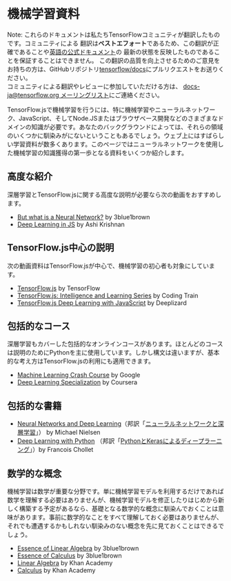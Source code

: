 # 機械学習資料

Note: これらのドキュメントは私たちTensorFlowコミュニティが翻訳したものです。コミュニティによる
翻訳は**ベストエフォート**であるため、この翻訳が正確であることや[英語の公式ドキュメント](https://www.tensorflow.org/?hl=en)の
最新の状態を反映したものであることを保証することはできません。
この翻訳の品質を向上させるためのご意見をお持ちの方は、GitHubリポジトリ[tensorflow/docs](https://github.com/tensorflow/docs)にプルリクエストをお送りください。
\
コミュニティによる翻訳やレビューに参加していただける方は、
[docs-ja@tensorflow.org メーリングリスト](https://groups.google.com/a/tensorflow.org/forum/#!forum/docs-ja)にご連絡ください。

TensorFlow.jsで機械学習を行うには、特に機械学習やニューラルネットワーク、JavaScript、そしてNode.JSまたはブラウザベース開発などのさまざまなドメインの知識が必要です。あなたのバックグラウンドによっては、それらの領域のいくつかに馴染みがにないということもあるでしょう。ウェブ上にはすばらしい学習資料が数多くあります。このページではニューラルネットワークを使用した機械学習の知識獲得の第一歩となる資料をいくつか紹介します。


## 高度な紹介

深層学習とTensorFlow.jsに関する高度な説明が必要なら次の動画をおすすめします。

- [But what is a Neural Network?](https://www.youtube.com/watch?v=aircAruvnKk) by 3blue1brown
- [Deep Learning in JS](https://www.youtube.com/watch?v=SV-cgdobtTA) by Ashi Krishnan


## TensorFlow.js中心の説明

次の動画資料はTensorFlow.jsが中心で、機械学習の初心者も対象にしています。

- [TensorFlow.js](https://www.youtube.com/playlist?list=PLs6AluHXaQnjeI6jzDkpKXvbPj31i4GgF) by TensorFlow
- [TensorFlow.js: Intelligence and Learning Series](https://www.youtube.com/playlist?list=PLRqwX-V7Uu6YIeVA3dNxbR9PYj4wV31oQ) by Coding Train
- [TensorFlow.js Deep Learning with JavaScript](https://www.youtube.com/playlist?list=PLZbbT5o_s2xr83l8w44N_g3pygvajLrJ-) by Deeplizard

## 包括的なコース

深層学習もカバーした包括的なオンラインコースがあります。ほとんどのコースは説明のためにPythonを主に使用しています。しかし構文は違いますが、基本的な考え方はTensorFlow.jsの利用にも適用できます。

- [Machine Learning Crash Course](https://developers.google.com/machine-learning/crash-course/ml-intro) by Google
- [Deep Learning Specialization](https://www.coursera.org/specializations/deep-learning) by Coursera

## 包括的な書籍

- [Neural Networks and Deep Learning](http://neuralnetworksanddeeplearning.com/)（邦訳「[ニューラルネットワークと深層学習](https://nnadl-ja.github.io/nnadl_site_ja/)」） by Michael Nielsen
- [Deep Learning with Python](https://www.manning.com/books/deep-learning-with-python) （邦訳「[PythonとKerasによるディープラーニング](https://book.mynavi.jp/ec/products/detail/id=90124)」）by Francois Chollet


## 数学的な概念

機械学習は数学が重要な分野です。単に機械学習モデルを利用するだけであれば数学を理解する必要はありませんが、機械学習モデルを修正したりはじめから新しく構築する予定があるなら、基礎となる数学的な概念に馴染んでおくことは意味があります。事前に数学的なことをすべて理解しておく必要はありませんが、それでも遭遇するかもしれない馴染みのない概念を先に見ておくことはできるでしょう。

- [Essence of Linear Algebra](https://www.youtube.com/playlist?list=PLZHQObOWTQDPD3MizzM2xVFitgF8hE_ab) by 3blue1brown
- [Essence of Calculus](https://www.youtube.com/playlist?list=PLZHQObOWTQDMsr9K-rj53DwVRMYO3t5Yr) by 3blue1brown
- [Linear Algebra](https://www.khanacademy.org/math/linear-algebra) by Khan Academy
- [Calculus](https://www.khanacademy.org/math/calculus-home) by Khan Academy
